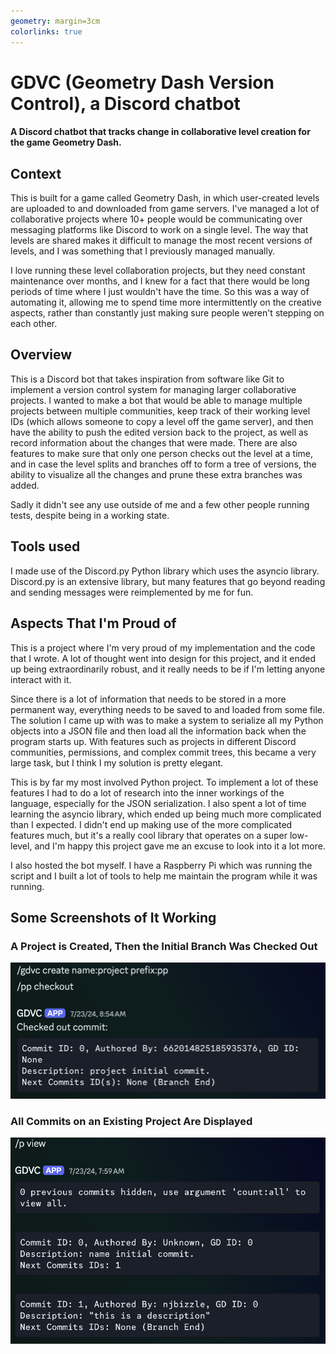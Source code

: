 ```yaml
---
geometry: margin=3cm
colorlinks: true
---
```


# GDVC (Geometry Dash Version Control), a Discord chatbot

#### A Discord chatbot that tracks change in collaborative level creation for the game Geometry Dash.

## Context

This is built for a game called Geometry Dash, in which user-created levels are uploaded to and downloaded from game servers. I've managed a lot of collaborative projects where 10+ people would be communicating over messaging platforms like Discord to work on a single level. The way that levels are shared makes it difficult to manage the most recent versions of levels, and I was something that I previously managed manually.

I love running these level collaboration projects, but they need constant maintenance over months, and I knew for a fact that there would be long periods of time where I just wouldn't have the time. So this was a way of automating it, allowing me to spend time more intermittently on the creative aspects, rather than constantly just making sure people weren't stepping on each other.

## Overview

This is a Discord bot that takes inspiration from software like Git to implement a version control system for managing larger collaborative projects. I wanted to make a bot that would be able to manage multiple projects between multiple communities, keep track of their working level IDs (which allows someone to copy a level off the game server), and then have the ability to push the edited version back to the project, as well as record information about the changes that were made. There are also features to make sure that only one person checks out the level at a time, and in case the level splits and branches off to form a tree of versions, the ability to visualize all the changes and prune these extra branches was added.

Sadly it didn't see any use outside of me and a few other people running tests, despite being in a working state.

## Tools used

I made use of the Discord.py Python library which uses the asyncio library. Discord.py is an extensive library, but many features that go beyond reading and sending messages were reimplemented by me for fun.

## Aspects That I'm Proud of

This is a project where I'm very proud of my implementation and the code that I wrote. A lot of thought went into design for this project, and it ended up being extraordinarily robust, and it really needs to be if I'm letting anyone interact with it.

Since there is a lot of information that needs to be stored in a more permanent way, everything needs to be saved to and loaded from some file. The solution I came up with was to make a system to serialize all my Python objects into a JSON file and then load all the information back when the program starts up. With features such as projects in different Discord communities, permissions, and complex commit trees, this became a very large task, but I think I my solution is pretty elegant.

This is by far my most involved Python project. To implement a lot of these features I had to do a lot of research into the inner workings of the language, especially for the JSON serialization. I also spent a lot of time learning the asyncio library, which ended up being much more complicated than I expected. I didn't end up making use of the more complicated features much, but it's a really cool library that operates on a super low-level, and I'm happy this project gave me an excuse to look into it a lot more.

I also hosted the bot myself. I have a Raspberry Pi which was running the script and I built a lot of tools to help me maintain the program while it was running. 

## Some Screenshots of It Working

### A Project is Created, Then the Initial Branch Was Checked Out
<img src="pictures/create.png">

### All Commits on an Existing Project Are Displayed
<img src="pictures/view.png">
